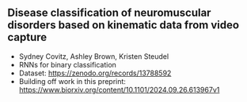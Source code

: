 Disease classification of neuromuscular disorders based on kinematic data from video capture
 - 
 - Sydney Covitz, Ashley Brown, Kristen Steudel
 - RNNs for binary classification
 - Dataset: https://zenodo.org/records/13788592
 - Building off work in this preprint: https://www.biorxiv.org/content/10.1101/2024.09.26.613967v1
   
